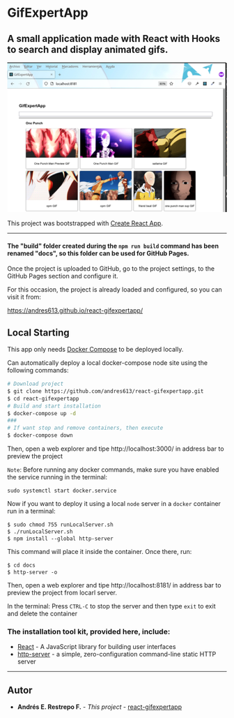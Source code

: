 # GifExpertApp

## A small application made with React with Hooks to search and display animated gifs.

![alt text](GifExpertApp.png)


This project was bootstrapped with [Create React App](https://github.com/facebook/create-react-app).

__________________________

#### The "build" folder created during the `npm run build` command has been renamed "docs", so this folder can be used for GitHub Pages.

Once the project is uploaded to GitHub, go to the project settings, to the GitHub Pages section and configure it.

For this occasion, the project is already loaded and configured, so you can visit it from:

https://andres613.github.io/react-gifexpertapp/

## Local Starting

This app only needs [Docker Compose](https://docs.docker.com/compose/) to be deployed locally.

Can automatically deploy a local docker-compose node site using the following commands:

``` bash
# Download project
$ git clone https://github.com/andres613/react-gifexpertapp.git
$ cd react-gifexpertapp
# Build and start installation
$ docker-compose up -d
###
# If want stop and remove containers, then execute
$ docker-compose down
```
Then, open a web explorer and tipe http://localhost:3000/ in address bar to preview the project

`Note`: Before running any docker commands, make sure you have enabled the service running in the terminal:
```plain
sudo systemctl start docker.service
```

Now if you want to deploy it using a local `node` server in a `docker` container run in a terminal:

```plain
$ sudo chmod 755 runLocalServer.sh
$ ./runLocalServer.sh
$ npm install --global http-server
```
This command will place it inside the container. Once there, run:

```plain
$ cd docs
$ http-server -o
```

Then, open a web explorer and tipe http://localhost:8181/ in address bar to preview the project from locarl server.

In the terminal: Press `CTRL-C` to stop the server and then type `exit` to exit and delete the container

### The installation tool kit, provided here, include:

  - [React](https://reactjs.org/) - A JavaScript library for building user interfaces
  - [http-server](https://www.npmjs.com/package/http-server) - a simple, zero-configuration command-line static HTTP server

__________________________

## Autor

* **Andrés E. Restrepo F.** - *This project* - [
react-gifexpertapp ](https://github.com/andres613/react-gifexpertapp)
